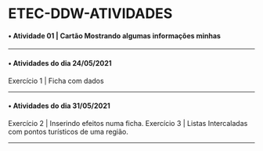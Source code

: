 # ETEC-DDW-ATIVIDADES

#### • Atividade 01 | Cartão Mostrando algumas informações minhas
<hr>

#### • Atividades do dia 24/05/2021
Exercício 1 | Ficha com dados
<hr>

#### • Atividades do dia 31/05/2021
Exercício 2 | Inserindo efeitos numa ficha.
Exercício 3 | Listas Intercaladas com pontos turísticos de uma região.
<hr>